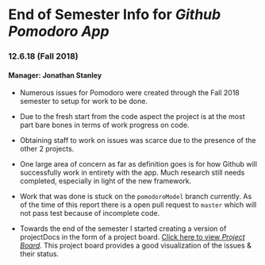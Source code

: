 # End of Semester Info for _Github Pomodoro App_

### 12.6.18 (Fall 2018)
#### Manager: Jonathan Stanley 

+ Numerous issues for Pomodoro were created through the Fall 2018 semester to setup for work to be done.

+ Due to the fresh start from the code aspect the project is at the most part bare bones in terms of work progress on code.

+ Obtaining staff to work on issues was scarce due to the presence of the other 2 projects.

+ One large area of concern as far as definition goes is for how  Github will successfully work in entirety with the app. Much research still needs
completed, especially in light of the new framework.

+ Work that was done is stuck on the `pomodoroModel` branch currently. As of the time of this report there is a open pull
request to `master` which will not pass test because of incomplete code. 

+ Towards the end of the semester I started creating a version of projectDocs in the form of a project board. [Click here to view _Project Board_](https://github.com/dewv/githubPomodoroApp/projects/1).
This project board provides a good visualization of the issues & their status. 



